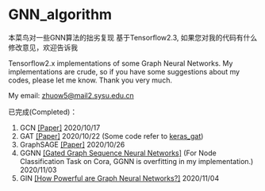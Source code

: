 # GNN_algorithm
本菜鸟对一些GNN算法的拙劣复现 基于Tensorflow2.3, 如果您对我的代码有什么修改意见，欢迎告诉我

Tensorflow2.x implementations of some Graph Neural Networks.  My implementations are crude, so if you have some suggestions about my codes, please let me know. Thank you very much. 

My email: zhuow5@mail2.sysu.edu.cn

已完成(Completed)：

1. GCN [[Paper]](https://arxiv.org/pdf/1609.02907.pdf) 2020/10/17
2. GAT [[Paper]](https://arxiv.org/pdf/1710.10903.pdf) 2020/10/22 (Some code refer to [keras_gat](https://github.com/danielegrattarola/keras-gat))
3. GraphSAGE [[Paper]](https://arxiv.org/pdf/1706.02216.pdf) 2020/10/26
4. GGNN [[Gated Graph Sequence Neural Networks]](https://arxiv.org/pdf/1511.05493.pdf) (For Node Classification Task on Cora, GGNN is overfitting in my implementation.) 2020/11/03 
5. GIN [[How Powerful are Graph Neural Networks?]](https://arxiv.org/pdf/1810.00826.pdf) 2020/11/04